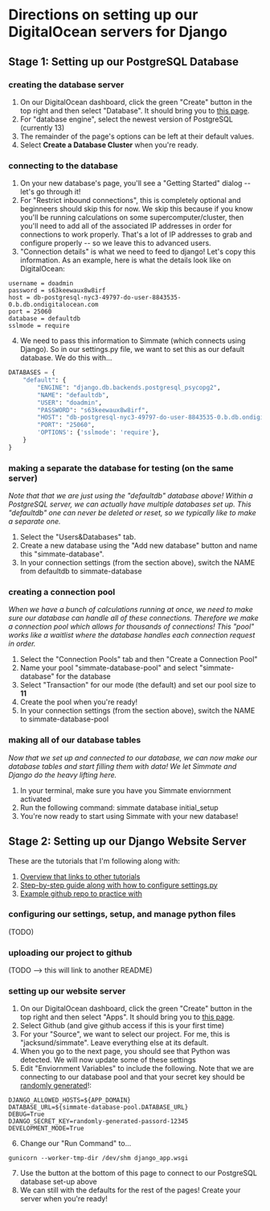 
# Directions on setting up our DigitalOcean servers for Django

## Stage 1: Setting up our PostgreSQL Database

### creating the database server
1. On our DigitalOcean dashboard, click the green "Create" button in the top right and then select "Database". It should bring you to [this page](https://cloud.digitalocean.com/databases/new).
2. For "database engine", select the newest version of PostgreSQL (currently 13)
3. The remainder of the page's options can be left at their default values.
4. Select **Create a Database Cluster** when you're ready.

### connecting to the database
1. On your new database's page, you'll see a "Getting Started" dialog -- let's go through it!
2. For "Restrict inbound connections", this is completely optional and beginneers should skip this for now. We skip this because if you know you'll be running calculations on some supercomputer/cluster, then you'll need to add all of the associated IP addresses in order for connections to work properly. That's a lot of IP addresses to grab and configure properly -- so we leave this to advanced users.
3. "Connection details" is what we need to feed to django! Let's copy this information. As an example, here is what the details look like on DigitalOcean:
```
username = doadmin
password = s63keewaux8w8irf
host = db-postgresql-nyc3-49797-do-user-8843535-0.b.db.ondigitalocean.com
port = 25060
database = defaultdb
sslmode = require
```
4. We need to pass this information to Simmate (which connects using Django). So in our settings.py file, we want to set this as our default database. We do this with...
```python
DATABASES = {
    "default": {
        "ENGINE": "django.db.backends.postgresql_psycopg2",
        "NAME": "defaultdb",
        "USER": "doadmin",
        "PASSWORD": "s63keewaux8w8irf",
        "HOST": "db-postgresql-nyc3-49797-do-user-8843535-0.b.db.ondigitalocean.com",
        "PORT": "25060",
        'OPTIONS': {'sslmode': 'require'},
    }
}
```

### making a separate the database for testing (on the same server)
*Note that that we are just using the "defaultdb" database above! Within a PostgreSQL server, we can actually have multiple databases set up. This "defaultdb" one can never be deleted or reset, so we typically like to make a separate one.*
1. Select the "Users&Databases" tab.
2. Create a new database using the "Add new database" button and name this "simmate-database".
3. In your connection settings (from the section above), switch the NAME from defaultdb to simmate-database

### creating a connection pool
*When we have a bunch of calculations running at once, we need to make sure our database can handle all of these connections. Therefore we make a connection pool which allows for thousands of connections! This "pool" works like a waitlist where the database handles each connection request in order.*
1. Select the "Connection Pools" tab and then "Create a Connection Pool"
2. Name your pool "simmate-database-pool" and select "simmate-database" for the database
3. Select "Transaction" for our mode (the default) and set our pool size to **11**
4. Create the pool when you're ready!
5. In your connection settings (from the section above), switch the NAME to simmate-database-pool

### making all of our database tables
*Now that we set up and connected to our database, we can now make our database tables and start filling them with data! We let Simmate and Django do the heavy lifting here.*
1. In your terminal, make sure you have you Simmate enviornment activated
2. Run the following command: simmate database initial_setup
3. You're now ready to start using Simmate with your new database!


## Stage 2: Setting up our Django Website Server

These are the tutorials that I'm following along with:
1. [Overview that links to other tutorials](https://docs.digitalocean.com/products/app-platform/languages-frameworks/django/)
2. [Step-by-step guide along with how to configure settings.py](https://www.digitalocean.com/community/tutorials/how-to-deploy-django-to-app-platform)
3. [Example github repo to practice with](https://github.com/digitalocean/sample-django)

### configuring our settings, setup, and manage python files
(TODO)

### uploading our project to github
(TODO --> this will link to another README)

### setting up our website server
1. On our DigitalOcean dashboard, click the green "Create" button in the top right and then select "Apps". It should bring you to [this page](https://cloud.digitalocean.com/apps/new).
2. Select Github (and give github access if this is your first time)
3. For your "Source", we want to select our project. For me, this is "jacksund/simmate". Leave everything else at its default. 
4. When you go to the next page, you should see that Python was detected. We will now update some of these settings
5. Edit "Enviornment Variables" to include the following. Note that we are connecting to our database pool and that your secret key should be [randomly generated](https://passwordsgenerator.net/)!:
```
DJANGO_ALLOWED_HOSTS=${APP_DOMAIN}
DATABASE_URL=${simmate-database-pool.DATABASE_URL}
DEBUG=True
DJANGO_SECRET_KEY=randomly-generated-passord-12345
DEVELOPMENT_MODE=True
```
6. Change our "Run Command" to...
```
gunicorn --worker-tmp-dir /dev/shm django_app.wsgi
```
7. Use the button at the bottom of this page to connect to our PostgreSQL database set-up above
8. We can still with the defaults for the rest of the pages! Create your server when you're ready!

